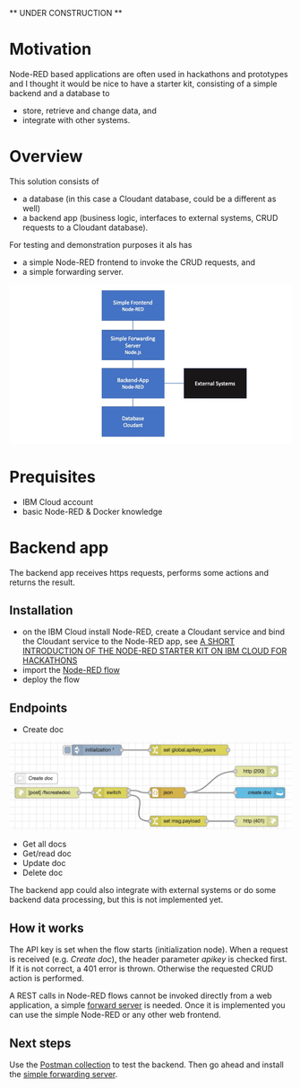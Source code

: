 ** UNDER CONSTRUCTION **

# Motivation

Node-RED based applications are often used in hackathons and prototypes and I thought it would be nice to have a starter kit, consisting of a simple backend and a database to 
- store, retrieve and change data, and
- integrate with other systems.

# Overview
This solution consists of 
- a database (in this case a Cloudant database, could be a different as well)
- a backend app (business logic, interfaces to external systems, CRUD requests to a Cloudant database).

For testing and demonstration purposes it als has
- a simple Node-RED frontend to invoke the CRUD requests, and
- a simple forwarding server.

![Architecture](Node-RED-Backend.jpg)

# Prequisites
- IBM Cloud account
- basic Node-RED & Docker knowledge

# Backend app
The backend app receives https requests, performs some actions and returns the result.
## Installation
- on the IBM Cloud install Node-RED, create a Cloudant service and bind the Cloudant service to the Node-RED app, see [A SHORT INTRODUCTION OF THE NODE-RED STARTER KIT ON IBM CLOUD FOR HACKATHONS](https://suedbroecker.net/2020/03/09/a-short-introduction-of-the-node-red-starter-kit-on-ibm-cloud-for-hackathons/)
- import the [Node-RED flow](https://github.com/gitjps/Node-RED-Cloudant-CRUD/blob/master/Node-RED.json) 
- deploy the flow

## Endpoints

- Create doc

![Node-RED flow](node-red-crud.jpg)

- Get all docs
- Get/read doc
- Update doc
- Delete doc

The backend app could also integrate with external systems or do some backend data processing, but this is not implemented yet.

## How it works
The API key is set when the flow starts (initialization node). When a request is received (e.g. *Create doc*), the header parameter *apikey*  is checked first. If it is not correct, a 401 error is thrown. Otherwise the requested CRUD action is performed.

A REST calls in Node-RED flows cannot be invoked directly from a web application, a simple [forward server](/simple_forward_server) is needed. Once it is implemented you can use the simple Node-RED or any other web frontend.


## Next steps

Use the [Postman collection](https://github.com/gitjps/Node-RED-Backend-and-Frontend/blob/master/Node-RED%20Simple%20FS.postman_collection.json) to test the backend. Then go ahead and install the [simple forwarding server](https://github.com/gitjps/Node-RED-Backend-and-Frontend/tree/master/simple_forward_server).
